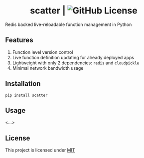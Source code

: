<div align="center">

# scatter | ![GitHub License](https://img.shields.io/github/license/kessler-frost/scatter?color=blue)

</div>

Redis backed live-reloadable function management in Python

## Features

1. Function level version control
2. Live function definition updating for already deployed apps
3. Lightweight with only 2 dependencies: `redis` and `cloudpickle`
4. Minimal network bandwidth usage

## Installation

```
pip install scatter
```

## Usage

<...>

## License

This project is licensed under [MIT](https://github.com/kessler-frost/scatter?tab=MIT-1-ov-file#readme)
